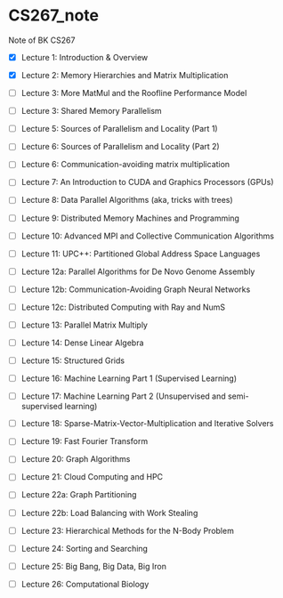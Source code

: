 # CS267_note
Note of BK CS267

- [x] Lecture 1: Introduction & Overview
- [x] Lecture 2: Memory Hierarchies and Matrix Multiplication
- [ ] Lecture 3: More MatMul and the Roofline Performance Model
- [ ] Lecture 3: Shared Memory Parallelism
- [ ] Lecture 5: Sources of Parallelism and Locality (Part 1)
- [ ] Lecture 6: Sources of Parallelism and Locality (Part 2)
- [ ] Lecture 6: Communication-avoiding matrix multiplication
- [ ] Lecture 7: An Introduction to CUDA and Graphics Processors (GPUs)
- [ ] Lecture 8: Data Parallel Algorithms (aka, tricks with trees)
- [ ] Lecture 9: Distributed Memory Machines and Programming
- [ ] Lecture 10: Advanced MPI and Collective Communication Algorithms
- [ ] Lecture 11: UPC++: Partitioned Global Address Space Languages
- [ ] Lecture 12a: Parallel Algorithms for De Novo Genome Assembly
- [ ] Lecture 12b: Communication-Avoiding Graph Neural Networks
- [ ] Lecture 12c: Distributed Computing with Ray and NumS
- [ ] Lecture 13: Parallel Matrix Multiply
- [ ] Lecture 14: Dense Linear Algebra
- [ ] Lecture 15: Structured Grids
- [ ] Lecture 16: Machine Learning Part 1 (Supervised Learning)
- [ ] Lecture 17: Machine Learning Part 2 (Unsupervised and semi-supervised learning)
- [ ] Lecture 18: Sparse-Matrix-Vector-Multiplication and Iterative Solvers
- [ ] Lecture 19: Fast Fourier Transform
- [ ] Lecture 20: Graph Algorithms
- [ ] Lecture 21: Cloud Computing and HPC
- [ ] Lecture 22a: Graph Partitioning
- [ ] Lecture 22b: Load Balancing with Work Stealing
- [ ] Lecture 23: Hierarchical Methods for the N-Body Problem
- [ ] Lecture 24: Sorting and Searching
- [ ] Lecture 25: Big Bang, Big Data, Big Iron
- [ ] Lecture 26: Computational Biology


